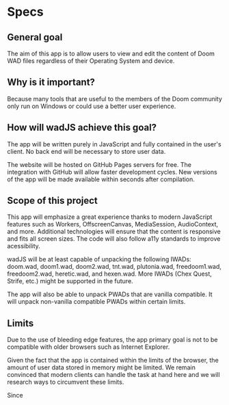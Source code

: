 # Specs

## General goal

The aim of this app is to allow users to view and edit the content of Doom WAD files regardless of their Operating System and device.

## Why is it important?

Because many tools that are useful to the members of the Doom community only run on Windows or could use a better user experience.

## How will wadJS achieve this goal?

The app will be written purely in JavaScript and fully contained in the user's client. No back end will be necessary to store user data.


The website will be hosted on GitHub Pages servers for free. The integration with GitHub will allow faster development cycles. New versions of the app will be made available within seconds after compilation.

## Scope of this project

This app will emphasize a great experience thanks to modern JavaScript features such as Workers, OffscreenCanvas, MediaSession, AudioContext, and more. Additional technologies will ensure that the content is responsive and fits all screen sizes. The code will also follow a11y standards to improve acessibility.

wadJS will be at least capable of unpacking the following IWADs: doom.wad, doom1.wad, doom2.wad, tnt.wad, plutonia.wad, freedoom1.wad, freedoom2.wad, heretic.wad, and hexen.wad. More IWADs (Chex Quest, Strife, etc.) might be supported in the future.

The app will also be able to unpack PWADs that are vanilla compatible. It will unpack non-vanilla compatible PWADs within certain limits.

## Limits

Due to the use of bleeding edge features, the app primary goal is not to be compatible with older browsers such as Internet Explorer.

Given the fact that the app is contained within the limits of the browser, the amount of user data stored in memory might be limited. We remain convinced that modern clients can handle the task at hand here and we will research ways to circumvent these limits.

Since 
